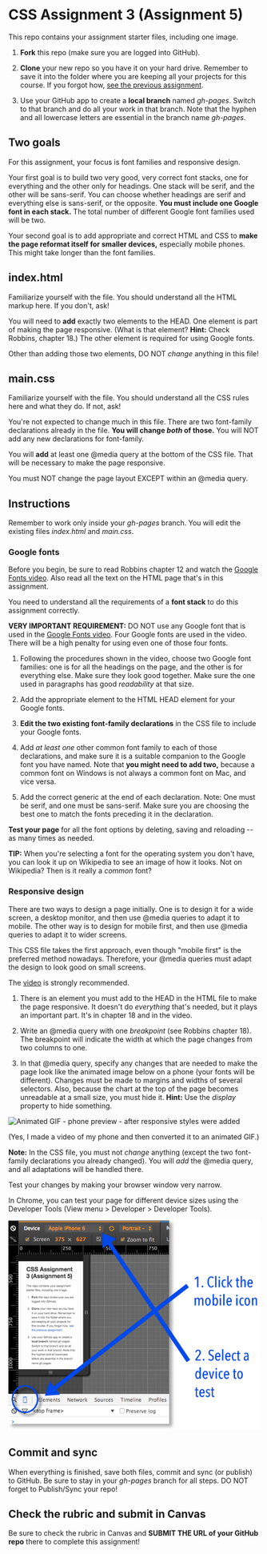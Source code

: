 # CSS Assignment 3 (Assignment 5)

This repo contains your assignment starter files, including one image.

1. **Fork** this repo (make sure you are logged into GitHub).

2. **Clone** your new repo so you have it on your hard drive. Remember to save it into the folder where you are keeping all your projects for this course. If you forgot how, [see the previous assignment](https://github.com/macloo/CSS-intro-with-GitHub).

3. Use your GitHub app to create a **local branch** named *gh-pages*. Switch to that branch and do all your work in that branch. Note that the hyphen and all lowercase letters are essential in the branch name *gh-pages*.

## Two goals

For this assignment, your focus is font families and responsive design.

Your first goal is to build two very good, very correct font stacks, one for everything and the other only for headings. One stack will be serif, and the other will be sans-serif. You can choose whether headings are serif and everything else is sans-serif, or the opposite. **You must include one Google font in each stack.** The total number of different Google font families used will be two.

Your second goal is to add appropriate and correct HTML and CSS to **make the page reformat itself for smaller devices,** especially mobile phones. This might take longer than the font families.

## index.html

Familiarize yourself with the file. You should understand all the HTML markup here. If you don't, ask!

You will need to **add** exactly two elements to the HEAD. One element is part of making the page responsive. (What is that element? **Hint:** Check Robbins, chapter 18.) The other element is required for using Google fonts.

Other than adding those two elements, DO NOT *change* anything in this file!

## main.css

Familiarize yourself with the file. You should understand all the CSS rules here and what they do. If not, ask!

You're not expected to change much in this file. There are two font-family declarations already in the file. **You will change *both* of those.** You will NOT add any new declarations for font-family.

You will **add** at least one @media query at the bottom of the CSS file. That will be necessary to make the page responsive.

You must NOT change the page layout EXCEPT within an @media query.

## Instructions

Remember to work only inside your *gh-pages* branch. You will edit the existing files *index.html* and *main.css*.

### Google fonts

Before you begin, be sure to read Robbins chapter 12 and watch the [Google Fonts video](https://www.youtube.com/watch?v=C7YL9biogCA&list=PLZFU-W6LLeecJuSQh20QUU_gCmS30sLTB&index=35). Also read all the text on the HTML page that's in this assignment.

You need to understand all the requirements of a **font stack** to do this assignment correctly.

**VERY IMPORTANT REQUIREMENT:** DO NOT use any Google font that is used in the [Google Fonts video](https://www.youtube.com/watch?v=C7YL9biogCA&list=PLZFU-W6LLeecJuSQh20QUU_gCmS30sLTB&index=35). Four Google fonts are used in the video. There will be a high penalty for using even one of those four fonts.

1. Following the procedures shown in the video, choose two Google font families: one is for all the headings on the page, and the other is for everything else. Make sure they look good together. Make sure the one used in paragraphs has good *readability* at that size.

2. Add the appropriate element to the HTML HEAD element for your Google fonts.

3. **Edit the two existing font-family declarations** in the CSS file to include your Google fonts.

4. Add *at least one* other common font family to each of those declarations, and make sure it is a suitable companion to the Google font you have named. Note that **you might need to add two,** because a common font on Windows is not always a common font on Mac, and vice versa.

5. Add the correct generic at the end of each declaration. Note: One must be serif, and one must be sans-serif. Make sure you are choosing the best one to match the fonts preceding it in the declaration.

**Test your page** for all the font options by deleting, saving and reloading -- as many times as needed.

**TIP:** When you're selecting a font for the operating system you don't have, you can look it up on Wikipedia to see an image of how it looks. Not on Wikipedia? Then is it really a *common* font?

### Responsive design

There are two ways to design a page initially. One is to design it for a wide screen, a desktop monitor, and then use @media queries to adapt it to mobile. The other way is to design for mobile first, and then use @media queries to adapt it to wider screens.

This CSS file takes the first approach, even though "mobile first" is the preferred method nowadays. Therefore, your @media queries must adapt the design to look good on small screens.

The [video](https://www.youtube.com/watch?v=DYrpZRaX8RI&index=37&list=PLZFU-W6LLeecJuSQh20QUU_gCmS30sLTB) is strongly recommended.

1. There is an element you must add to the HEAD in the HTML file to make the page responsive. It doesn't do *everything* that's needed, but it plays an important part. It's in chapter 18 and in the video.

2. Write an @media query with one *breakpoint* (see Robbins chapter 18). The breakpoint will indicate the width at which the page changes from two columns to one.

3. In that @media query, specify any changes that are needed to make the page look like the animated image below on a phone (your fonts will be different). Changes must be made to margins and widths of several selectors. Also, because the chart at the top of the page becomes unreadable at a small size, you must hide it. **Hint:** Use the *display* property to hide something.

![Animated GIF - phone preview - after responsive styles were added](video/phone.gif)

(Yes, I made a video of my phone and then converted it to an animated GIF.)

**Note:** In the CSS file, you must not *change* anything (except the two font-family declarations you already changed). You will *add* the @media query, and all adaptations will be handled there.

Test your changes by making your browser window very narrow.

In Chrome, you can test your page for different device sizes using the Developer Tools (View menu > Developer > Developer Tools).

![Chrome Developer Tools - mobile testing](images/dev-tools-mobile.png)

## Commit and sync

When everything is finished, save both files, commit and sync (or publish) to GitHub. Be sure to stay in your *gh-pages* branch for all steps. DO NOT forget to Publish/Sync your repo!

## Check the rubric and submit in Canvas

Be sure to check the rubric in Canvas and **SUBMIT THE URL of your GitHub repo** there to complete this assignment!
